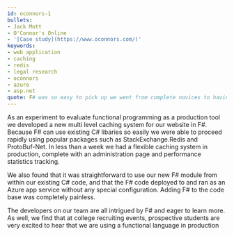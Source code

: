 ```yaml
---
id: oconnors-1
bullets:
- Jack Mott
- O'Connor's Online
- '[Case study](https://www.oconnors.com/)'
keywords:
- web application
- caching
- redis
- legal research
- oconnors
- azure
- asp.net
quote: F# was so easy to pick up we went from complete novices to having our code in production in less than a week.
---
```

As an experiment to evaluate functional programming as a production tool we developed a 
new multi level caching system for our website in F#.  Because F# can use existing C#
libaries so easily we were able to proceed rapidly using popular packages such as 
StackExchange.Redis and ProtoBuf-Net. In less than a week we had a flexible caching
system in production, complete with an administration page and performance statistics 
tracking.

We also found that it was straightforward to use our new F# module from within our 
existing C# code, and that the F# code deployed to and ran as an Azure app service 
without any special configuration. Adding F# to the code base was completely painless.
    
The developers on our team are all intrigued by F# and eager to learn more. As well, 
we find that at college recruiting events, prospective students are very excited to hear 
that we are using a functional language in production

    